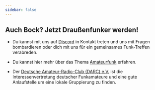 ```yaml
---
sidebar: false
---
```




## Auch Bock? Jetzt Draußenfunker werden!

* Du kannst mit uns auf [Discord](https://discord.gg/B6BkdcTQ87) in Kontakt treten und uns mit Fragen bombardieren oder dich mit uns für ein gemeinsames Funk-Treffen verabreden.

* Du kannst hier mehr über das Thema [Amateurfunk](/wissenswertes/amateurfunk) erfahren.

* Der [Deutsche Amateur-Radio-Club (DARC) e.V.](https://www.darc.de/home) ist die Interessenvertretung deutscher Funkamateure und eine gute Anlaufstelle um eine lokale Gruppierung zu finden.

